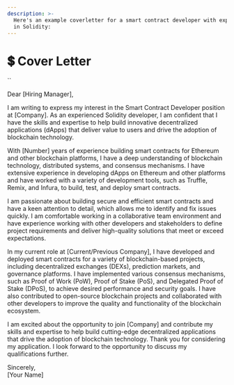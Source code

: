 ```yaml
---
description: >-
  Here's an example coverletter for a smart contract developer with experience
  in Solidity:
---
```


# 💲 Cover Letter

``

Dear \[Hiring Manager],

I am writing to express my interest in the Smart Contract Developer position at \[Company]. As an experienced Solidity developer, I am confident that I have the skills and expertise to help build innovative decentralized applications (dApps) that deliver value to users and drive the adoption of blockchain technology.

With \[Number] years of experience building smart contracts for Ethereum and other blockchain platforms, I have a deep understanding of blockchain technology, distributed systems, and consensus mechanisms. I have extensive experience in developing dApps on Ethereum and other platforms and have worked with a variety of development tools, such as Truffle, Remix, and Infura, to build, test, and deploy smart contracts.

I am passionate about building secure and efficient smart contracts and have a keen attention to detail, which allows me to identify and fix issues quickly. I am comfortable working in a collaborative team environment and have experience working with other developers and stakeholders to define project requirements and deliver high-quality solutions that meet or exceed expectations.

In my current role at \[Current/Previous Company], I have developed and deployed smart contracts for a variety of blockchain-based projects, including decentralized exchanges (DEXs), prediction markets, and governance platforms. I have implemented various consensus mechanisms, such as Proof of Work (PoW), Proof of Stake (PoS), and Delegated Proof of Stake (DPoS), to achieve desired performance and security goals. I have also contributed to open-source blockchain projects and collaborated with other developers to improve the quality and functionality of the blockchain ecosystem.

I am excited about the opportunity to join \[Company] and contribute my skills and expertise to help build cutting-edge decentralized applications that drive the adoption of blockchain technology. Thank you for considering my application. I look forward to the opportunity to discuss my qualifications further.

Sincerely,\
\[Your Name]
